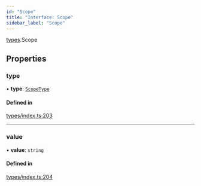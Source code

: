 ```yaml
---
id: "Scope"
title: "Interface: Scope"
sidebar_label: "Scope"
---
```


[types](../../../modules/Types/Types.md).Scope

## Properties

### type

• **type**: [`ScopeType`](../../../enums/Types/ScopeType/ScopeType.md)

#### Defined in

[types/index.ts:203](https://github.com/PolymeshAssociation/polymesh-sdk/blob/acc2284c/src/types/index.ts#L203)

___

### value

• **value**: `string`

#### Defined in

[types/index.ts:204](https://github.com/PolymeshAssociation/polymesh-sdk/blob/acc2284c/src/types/index.ts#L204)
